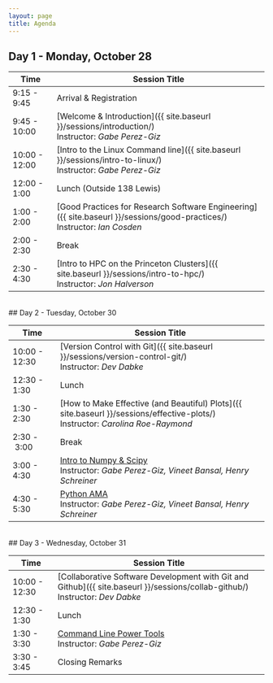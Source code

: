 ```yaml
---
layout: page
title: Agenda
---
```



## Day 1 - Monday, October 28

| Time | Session Title |
| ------ | ----- |
| 9:15 - 9:45 | Arrival & Registration |
| 9:45 - 10:00 | [Welcome & Introduction]({{ site.baseurl }}/sessions/introduction/) <br> Instructor: *Gabe Perez-Giz* |
| 10:00 - 12:00 | [Intro to the Linux Command line]({{ site.baseurl }}/sessions/intro-to-linux/) <br> Instructor: *Gabe Perez-Giz*|
| 12:00 - 1:00 | Lunch (Outside 138 Lewis)|
| 1:00 - 2:00 | [Good Practices for Research Software Engineering]({{ site.baseurl }}/sessions/good-practices/) <br> Instructor: *Ian Cosden* |
| 2:00 - 2:30 | Break |
| 2:30 - 4:30 | [Intro to HPC on the Princeton Clusters]({{ site.baseurl }}/sessions/intro-to-hpc/) <br> Instructor: *Jon Halverson*|

<br>
## Day 2 - Tuesday, October 30

| Time | Session Title |
| ------ | ----- |
| 10:00 - 12:30 | [Version Control with Git]({{ site.baseurl }}/sessions/version-control-git/)  <br> Instructor: *Dev Dabke* |
| 12:30 - 1:30 | Lunch |
| 1:30 - 2:30 | [How to Make Effective (and Beautiful) Plots]({{ site.baseurl }}/sessions/effective-plots/) <br> Instructor: *Carolina Roe-Raymond* |
| 2:30&nbsp;-&nbsp;3:00 | Break |
| 3:00 - 4:30 | [Intro to Numpy & Scipy]({{site.baseurl}}/sessions/intro-numpy-scipy/) <br> Instructor: *Gabe Perez-Giz, Vineet Bansal, Henry Schreiner* |
| 4:30 - 5:30 | [Python AMA]({{site.baseurl}}/sessions/python-ama/) <br> Instructor: *Gabe Perez-Giz, Vineet Bansal, Henry Schreiner* |

<br>
## Day 3 - Wednesday, October 31

| Time | Session Title |
| ------ | ----- |
| 10:00 - 12:30 | [Collaborative Software Development with Git and Github]({{ site.baseurl }}/sessions/collab-github/) <br> Instructor: *Dev Dabke* |
| 12:30 - 1:30 | Lunch |
| 1:30 - 3:30 | [Command Line Power Tools]({{site.baseurl}}/sessions/command-line-tools/) <br> Instructor: *Gabe Perez-Giz* |
| 3:30 - 3:45 | Closing Remarks |

<!--
<br>
## Day 4 - Thursday, November 1
===
| Time | Session Title |
| ------ | ----- |
| 10:30&nbsp;-&nbsp;10:45 | Break |
| 10:45 - 11:45 | [Scientific Visualization]({{ site.baseurl }}/sessions/scientific-visualization/) <br> Instructor: *Eliot Feibush* |
| 11:45 - 12:15 | Closing Remarks & Participant Survey |
| 12:15 - 1:00 | Lunch |
| 1:00 - 2:00 | [Ask the Instructors]({{ site.baseurl }}/sessions/ask-the-instructors/) |
| 2:00 | End of Bootcamp |
-->
<!--
| 10:45 - 11:30 | [Overview of Princeton Computational Resources]({{ site.baseurl }}/sessions/pu-comp-resources/) <br> Instructor: *Curt Hillegas* |
| 11:30 - 12:15 | [What Every Computational Researcher Should Know About Computer Architecture]({{ site.baseurl }}/sessions/intro-computer-arch/)  <br> Instructor: *Ian Cosden* |
| 10:45 - 12:15 | [Getting Started with Performance Tuning]({{ site.baseurl }}/sessions/perf-tuning/) <br> Instructor: *Bei Wang* |
| 3:30 - 5:00 | [Introduction to Parallel Programming with OpenMP and MPI]({{ site.baseurl }}/sessions/parallel-programming/)  <br> Instructor: *Charles Augustine*|
| 10:45 - 11:30 | [Using the Parallel Programming Model, OpenACC, to do More Science and Less Programming]({{site.baseurl}}/sessions/openacc/) <br> Instructor: *Sunita Chandrasekaran*  |
=====
| 10:30&nbsp;-&nbsp;10:45 | Break |
=====
| 3:00 - 5:00 |  [Introduction to Debugging]({{ site.baseurl  }}/sessions/debugging/) <br> Instructor: *Stephane Ethier* |
=====
| 3:30 - 4:00 | [How to Ask a Technical Question (in a way that’s likely to efficiently lead to a helpful answer)]({{ site.baseurl }}/sessions/technical-questions/) <br> Instructor: *Dawn Koffman* |
| 9:00 - 10:30 | [Statistical Graphics Considerations]({{ site.baseurl }}/sessions/statistical-graphics/) <br> Instructor: *Dawn Koffman* |
| 9:00 - 10:00 | [Data Transfer Basics and Best Practices]({{ site.baseurl }}/sessions/data-transfer-basics/) <br> Instructor: *Hyojoon Kim* |
| 10:00 - 10:30 | [Reproducible Research: Goals and Guidelines]({{ site.baseurl  }}/sessions/reproducibility/) <br> Instructor: *Dawn Koffman* |
| 10:30&nbsp;-&nbsp;10:45 | Break |
| 11:30 - 12:15 | [Jupyter Notebooks & Editors]({{site.baseurl}}/sessions/jupyter-notebooks/) <br> Instructor: *Matthew Cahn* |
| 1:00 - 2:30 | [The Machine Learning Landscape]({{ site.baseurl }}/sessions/machine-learning/) <br> Instructor: *Vineet Bansal*  |
========
| 5:00 - 6:00 | Reception (Professors Lounge, Fine Hall) |
-->

